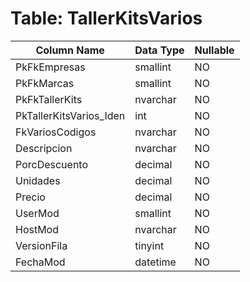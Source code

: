 # Table: TallerKitsVarios

| Column Name | Data Type | Nullable |
|-------------|-----------|----------|
| PkFkEmpresas | smallint | NO |
| PkFkMarcas | smallint | NO |
| PkFkTallerKits | nvarchar | NO |
| PkTallerKitsVarios_Iden | int | NO |
| FkVariosCodigos | nvarchar | NO |
| Descripcion | nvarchar | NO |
| PorcDescuento | decimal | NO |
| Unidades | decimal | NO |
| Precio | decimal | NO |
| UserMod | smallint | NO |
| HostMod | nvarchar | NO |
| VersionFila | tinyint | NO |
| FechaMod | datetime | NO |
